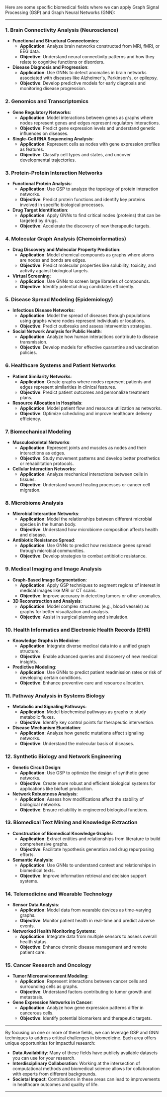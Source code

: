 Here are some specific biomedical fields where we can apply Graph Signal Processing (GSP) and Graph Neural Networks (GNN):

---

### **1. Brain Connectivity Analysis (Neuroscience)**

- **Functional and Structural Connectomics**:
  - **Application**: Analyze brain networks constructed from MRI, fMRI, or EEG data.
  - **Objective**: Understand neural connectivity patterns and how they relate to cognitive functions or disorders.
- **Disease Diagnosis and Progression**:
  - **Application**: Use GNNs to detect anomalies in brain networks associated with diseases like Alzheimer's, Parkinson's, or epilepsy.
  - **Objective**: Develop predictive models for early diagnosis and monitoring disease progression.

### **2. Genomics and Transcriptomics**

- **Gene Regulatory Networks**:
  - **Application**: Model interactions between genes as graphs where nodes represent genes and edges represent regulatory interactions.
  - **Objective**: Predict gene expression levels and understand genetic influences on diseases.
- **Single-Cell RNA Sequencing Analysis**:
  - **Application**: Represent cells as nodes with gene expression profiles as features.
  - **Objective**: Classify cell types and states, and uncover developmental trajectories.

### **3. Protein-Protein Interaction Networks**

- **Functional Protein Analysis**:
  - **Application**: Use GSP to analyze the topology of protein interaction networks.
  - **Objective**: Predict protein functions and identify key proteins involved in specific biological processes.
- **Drug Target Identification**:
  - **Application**: Apply GNNs to find critical nodes (proteins) that can be targeted by drugs.
  - **Objective**: Accelerate the discovery of new therapeutic targets.

### **4. Molecular Graph Analysis (Chemoinformatics)**

- **Drug Discovery and Molecular Property Prediction**:
  - **Application**: Model chemical compounds as graphs where atoms are nodes and bonds are edges.
  - **Objective**: Predict molecular properties like solubility, toxicity, and activity against biological targets.
- **Virtual Screening**:
  - **Application**: Use GNNs to screen large libraries of compounds.
  - **Objective**: Identify potential drug candidates efficiently.

### **5. Disease Spread Modeling (Epidemiology)**

- **Infectious Disease Networks**:
  - **Application**: Model the spread of diseases through populations using graphs where nodes represent individuals or locations.
  - **Objective**: Predict outbreaks and assess intervention strategies.
- **Social Network Analysis for Public Health**:
  - **Application**: Analyze how human interactions contribute to disease transmission.
  - **Objective**: Develop models for effective quarantine and vaccination policies.

### **6. Healthcare Systems and Patient Networks**

- **Patient Similarity Networks**:
  - **Application**: Create graphs where nodes represent patients and edges represent similarities in clinical features.
  - **Objective**: Predict patient outcomes and personalize treatment plans.
- **Resource Allocation in Hospitals**:
  - **Application**: Model patient flow and resource utilization as networks.
  - **Objective**: Optimize scheduling and improve healthcare delivery efficiency.

### **7. Biomechanical Modeling**

- **Musculoskeletal Networks**:
  - **Application**: Represent joints and muscles as nodes and their interactions as edges.
  - **Objective**: Study movement patterns and develop better prosthetics or rehabilitation protocols.
- **Cellular Interaction Networks**:
  - **Application**: Analyze mechanical interactions between cells in tissues.
  - **Objective**: Understand wound healing processes or cancer cell migration.

### **8. Microbiome Analysis**

- **Microbial Interaction Networks**:
  - **Application**: Model the relationships between different microbial species in the human body.
  - **Objective**: Understand how microbiome composition affects health and disease.
- **Antibiotic Resistance Spread**:
  - **Application**: Use GNNs to predict how resistance genes spread through microbial communities.
  - **Objective**: Develop strategies to combat antibiotic resistance.

### **9. Medical Imaging and Image Analysis**

- **Graph-Based Image Segmentation**:
  - **Application**: Apply GSP techniques to segment regions of interest in medical images like MRI or CT scans.
  - **Objective**: Improve accuracy in detecting tumors or other anomalies.
- **3D Reconstruction and Analysis**:
  - **Application**: Model complex structures (e.g., blood vessels) as graphs for better visualization and analysis.
  - **Objective**: Assist in surgical planning and simulation.

### **10. Health Informatics and Electronic Health Records (EHR)**

- **Knowledge Graphs in Medicine**:
  - **Application**: Integrate diverse medical data into a unified graph structure.
  - **Objective**: Enable advanced queries and discovery of new medical insights.
- **Predictive Modeling**:
  - **Application**: Use GNNs to predict patient readmission rates or risk of developing certain conditions.
  - **Objective**: Enhance preventive care and resource allocation.

### **11. Pathway Analysis in Systems Biology**

- **Metabolic and Signaling Pathways**:
  - **Application**: Model biochemical pathways as graphs to study metabolic fluxes.
  - **Objective**: Identify key control points for therapeutic intervention.
- **Disease Mechanism Elucidation**:
  - **Application**: Analyze how genetic mutations affect signaling networks.
  - **Objective**: Understand the molecular basis of diseases.

### **12. Synthetic Biology and Network Engineering**

- **Genetic Circuit Design**:
  - **Application**: Use GSP to optimize the design of synthetic gene networks.
  - **Objective**: Create more robust and efficient biological systems for applications like biofuel production.
- **Network Robustness Analysis**:
  - **Application**: Assess how modifications affect the stability of biological networks.
  - **Objective**: Ensure reliability in engineered biological functions.

### **13. Biomedical Text Mining and Knowledge Extraction**

- **Construction of Biomedical Knowledge Graphs**:
  - **Application**: Extract entities and relationships from literature to build comprehensive graphs.
  - **Objective**: Facilitate hypothesis generation and drug repurposing efforts.
- **Semantic Analysis**:
  - **Application**: Use GNNs to understand context and relationships in biomedical texts.
  - **Objective**: Improve information retrieval and decision support systems.

### **14. Telemedicine and Wearable Technology**

- **Sensor Data Analysis**:
  - **Application**: Model data from wearable devices as time-varying graphs.
  - **Objective**: Monitor patient health in real-time and predict adverse events.
- **Networked Health Monitoring Systems**:
  - **Application**: Integrate data from multiple sensors to assess overall health status.
  - **Objective**: Enhance chronic disease management and remote patient care.

### **15. Cancer Research and Oncology**

- **Tumor Microenvironment Modeling**:
  - **Application**: Represent interactions between cancer cells and surrounding cells as graphs.
  - **Objective**: Understand factors contributing to tumor growth and metastasis.
- **Gene Expression Networks in Cancer**:
  - **Application**: Analyze how gene expression patterns differ in cancerous cells.
  - **Objective**: Identify potential biomarkers and therapeutic targets.

---

By focusing on one or more of these fields, we can leverage GSP and GNN techniques to address critical challenges in biomedicine. Each area offers unique opportunities for impactful research:

- **Data Availability**: Many of these fields have publicly available datasets you can use for your research.
- **Interdisciplinary Collaboration**: Working at the intersection of computational methods and biomedical science allows for collaboration with experts from different backgrounds.
- **Societal Impact**: Contributions in these areas can lead to improvements in healthcare outcomes and quality of life.

---

